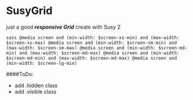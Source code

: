 SusyGrid
========

just a good ***responsive Grid*** create with Susy 2

``sass
@media screen and (min-width: $screen-xs-min) and (max-width: $screen-xs-max)
@media screen and (min-width: $screen-sm-min) and (max-width: $screen-sm-max)
@media screen and (min-width: $screen-md-min) and (max-width: $screen-md-max)
@media screen and (min-width: $screen-md-min) and (max-width: $screen-md-max)
@media screen and (min-width: $screen-lg-min)
``

####ToDo:
  - add .hidden class
  - add .visible class
